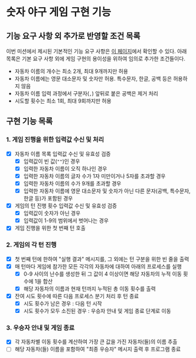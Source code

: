 # 숫자 야구 게임 구현 기능

## 기능 요구 사항 외 추가로 반영할 조건 목록

이번 미션에서 제시된 기본적인 기능 요구 사항은 [이 페이지](https://github.com/woowacourse-precourse/javascript-racingcar-6#-%EA%B8%B0%EB%8A%A5-%EC%9A%94%EA%B5%AC-%EC%82%AC%ED%95%AD)에서 확인할 수 있다.
아래 목록은 기본 요구 사항 외에 게임 구현의 용이성을 위하여 임의로 추가한 조건들이다.

- 자동차 이름의 개수는 최소 2개, 최대 9개까지만 허용
- 자동차 이름에는 영문 대소문자 및 숫자만 허용. 특수문자, 한글, 공백 등은 허용하지 않음
- 자동차 이름 입력 과정에서 구분자(`,`) 앞뒤로 붙은 공백은 제거 처리
- 시도할 횟수는 최소 1회, 최대 9회까지만 허용

## 구현 기능 목록

### 1. 게임 진행을 위한 입력값 수신 및 처리

- [x] 자동차 이름 목록 입력값 수신 및 유효성 검증
  - [x] 입력값이 빈 값(`""`)인 경우
  - [x] 입력한 자동차 이름이 오직 하나인 경우
  - [x] 입력한 자동차 이름의 글자 수가 1자 미만이거나 5자를 초과할 경우
  - [x] 입력한 자동차 이름의 수가 9개를 초과할 경우
  - [x] 입력한 자동차 이름에 영문 대소문자 및 숫자가 아닌 다른 문자(공백, 특수문자, 한글 등)가 포함된 경우
- [x] 게임의 턴 진행 횟수 입력값 수신 및 유효성 검증
  - [x] 입력값이 숫자가 아닌 경우
  - [x] 입력값이 1-9의 범위에서 벗어나는 경우
- [x] 게임 진행을 위한 첫 번째 턴 호출

### 2. 게임의 각 턴 진행

- [x] 첫 번째 턴에 한하여 "실행 결과" 메시지를, 그 외에는 턴 구분을 위한 빈 줄을 출력
- [x] 매 턴마다 게임에 참가한 모든 각각의 자동차에 대하여 아래의 프로세스를 실행
  - [x] 0-9 사이의 난수를 생성한 뒤 그 값이 4 이상이면 해당 자동차의 누적 이동 횟수에 1을 합산
  - [x] 해당 자동차의 이름과 현재 턴까지 누적된 총 이동 횟수를 출력
- [x] 잔여 시도 횟수에 따른 다음 프로세스 분기 처리 후 턴 종료
  - [x] 시도 횟수가 남은 경우 : 다음 턴 시작
  - [x] 시도 횟수가 모두 소진된 경우 : 우승자 안내 및 게임 종료 단계로 이동

### 3. 우승자 안내 및 게임 종료

- [x] 각 자동차별 이동 횟수를 계산하여 가장 큰 값을 가진 자동차(들)의 이름 추출
- [ ] 해당 자동차(들) 이름을 포함하여 "최종 우승자" 메시지 출력 후 프로그램 종료
